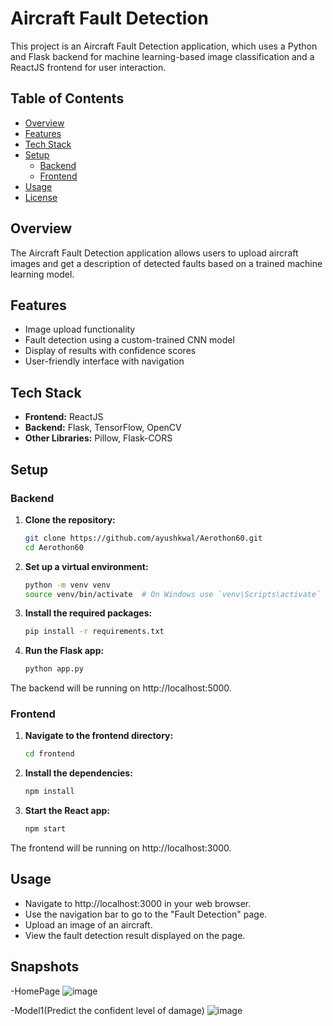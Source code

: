 # Aircraft Fault Detection

This project is an Aircraft Fault Detection application, which uses a Python and Flask backend for machine learning-based image classification and a ReactJS frontend for user interaction.

## Table of Contents
- [Overview](#overview)
- [Features](#features)
- [Tech Stack](#tech-stack)
- [Setup](#setup)
  - [Backend](#backend)
  - [Frontend](#frontend)
- [Usage](#usage)
- [License](#license)

## Overview
The Aircraft Fault Detection application allows users to upload aircraft images and get a description of detected faults based on a trained machine learning model.

## Features
- Image upload functionality
- Fault detection using a custom-trained CNN model
- Display of results with confidence scores
- User-friendly interface with navigation

## Tech Stack
- **Frontend:** ReactJS
- **Backend:** Flask, TensorFlow, OpenCV
- **Other Libraries:** Pillow, Flask-CORS

## Setup

### Backend

1. **Clone the repository:**
   ```bash
   git clone https://github.com/ayushkwal/Aerothon60.git
   cd Aerothon60

2. **Set up a virtual environment:**
   ```bash
   python -m venv venv
   source venv/bin/activate  # On Windows use `venv\Scripts\activate`

3. **Install the required packages:**
   ```bash
   pip install -r requirements.txt

4. **Run the Flask app:**
   ```bash
   python app.py

The backend will be running on http://localhost:5000.

### Frontend

1. **Navigate to the frontend directory:**
   ```bash
   cd frontend

2. **Install the dependencies:**
   ```bash
   npm install

3. **Start the React app:**
   ```bash
   npm start

The frontend will be running on http://localhost:3000.

## Usage
- Navigate to http://localhost:3000 in your web browser.
- Use the navigation bar to go to the "Fault Detection" page.
- Upload an image of an aircraft.
- View the fault detection result displayed on the page.

## Snapshots
-HomePage
![image](https://github.com/ayushkwal/Aerothon60/assets/70058068/8558ff25-9470-46a7-b769-fdd9315ab798)

-Model1(Predict the confident level of damage)
![image](https://github.com/ayushkwal/Aerothon60/assets/70058068/42409a30-6325-4893-a234-49aaeb818c8e)


   

